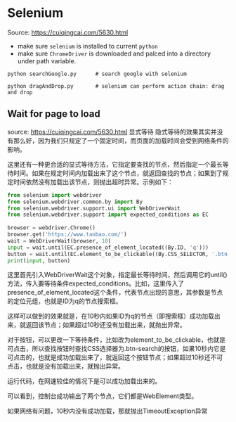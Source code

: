 # Selenium
Source: <https://cuiqingcai.com/5630.html>
* make sure `selenium` is installed to current `python`
* make sure `ChromeDriver` is downloaded and palced into a directory under path variable.

```shell
python searchGoogle.py      # search google with selenium
```

```shell
python dragAndDrop.py       # selenium can perform action chain: drag and drop
```

## Wait for page to load
source: <https://cuiqingcai.com/5630.html>
显式等待
隐式等待的效果其实并没有那么好，因为我们只规定了一个固定时间，而页面的加载时间会受到网络条件的影响。

这里还有一种更合适的显式等待方法，它指定要查找的节点，然后指定一个最长等待时间。如果在规定时间内加载出来了这个节点，就返回查找的节点；如果到了规定时间依然没有加载出该节点，则抛出超时异常。示例如下：

```python
from selenium import webdriver
from selenium.webdriver.common.by import By
from selenium.webdriver.support.ui import WebDriverWait
from selenium.webdriver.support import expected_conditions as EC
 
browser = webdriver.Chrome()
browser.get('https://www.taobao.com/')
wait = WebDriverWait(browser, 10)
input = wait.until(EC.presence_of_element_located((By.ID, 'q')))
button = wait.until(EC.element_to_be_clickable((By.CSS_SELECTOR, '.btn-search')))
print(input, button)
```
这里首先引入WebDriverWait这个对象，指定最长等待时间，然后调用它的until()方法，传入要等待条件expected_conditions。比如，这里传入了presence_of_element_located这个条件，代表节点出现的意思，其参数是节点的定位元组，也就是ID为q的节点搜索框。

这样可以做到的效果就是，在10秒内如果ID为q的节点（即搜索框）成功加载出来，就返回该节点；如果超过10秒还没有加载出来，就抛出异常。

对于按钮，可以更改一下等待条件，比如改为element_to_be_clickable，也就是可点击，所以查找按钮时查找CSS选择器为.btn-search的按钮，如果10秒内它是可点击的，也就是成功加载出来了，就返回这个按钮节点；如果超过10秒还不可点击，也就是没有加载出来，就抛出异常。

运行代码，在网速较佳的情况下是可以成功加载出来的。

可以看到，控制台成功输出了两个节点，它们都是WebElement类型。

如果网络有问题，10秒内没有成功加载，那就抛出TimeoutException异常